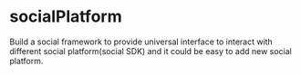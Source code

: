 socialPlatform
==============

Build a social framework to provide universal interface to interact with different social platform(social SDK) and it could be easy to add new social platform.